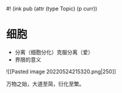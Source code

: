 #! (ink pub (attr (type Topic) (p curr))

# 细胞

- 分离（细胞分化）克服分离（爱）
- 界限的意义

![[Pasted image 20220524215320.png|250]]


万物之始，大道至简，衍化至繁。